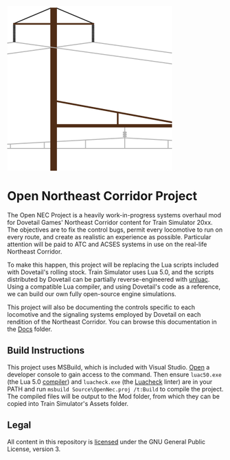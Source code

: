 ![Project logo](Docs/OpenNec.svg)

# Open Northeast Corridor Project

The Open NEC Project is a heavily work-in-progress systems overhaul mod for Dovetail Games' Northeast Corridor content for Train Simulator 20xx. The objectives are to fix the control bugs, permit every locomotive to run on every route, and create as realistic an experience as possible. Particular attention will be paid to ATC and ACSES systems in use on the real-life Northeast Corridor.

To make this happen, this project will be replacing the Lua scripts included with Dovetail's rolling stock. Train Simulator uses Lua 5.0, and the scripts distributed by Dovetail can be partially reverse-engineered with [unluac](https://sourceforge.net/projects/unluac/). Using a compatible Lua compiler, and using Dovetail's code as a reference, we can build our own fully open-source engine simulations.

This project will also be documenting the controls specific to each locomotive and the signaling systems employed by Dovetail on each rendition of the Northeast Corridor. You can browse this documentation in the [Docs](Docs/) folder.

## Build Instructions

This project uses MSBuild, which is included with Visual Studio. [Open](https://docs.microsoft.com/en-us/dotnet/framework/tools/developer-command-prompt-for-vs) a developer console to gain access to the command. Then ensure `luac50.exe` (the Lua 5.0 [compiler](https://sourceforge.net/projects/luabinaries/files/5.0.3/Tools%20Executables/)) and `luacheck.exe` (the [Luacheck](https://github.com/mpeterv/luacheck) linter) are in your PATH and run `msbuild Source\OpenNec.proj /t:Build` to compile the project. The compiled files will be output to the Mod folder, from which they can be copied into Train Simulator's Assets folder.

## Legal

All content in this repository is [licensed](License.md) under the GNU General Public License, version 3.